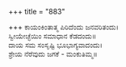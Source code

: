 +++
title = "883"

+++
ಕಾಯಂಕಿಂತಾತ್ಮ ಪಿರಿದೆಂದು ಜನವರಿತಂದು।  
ಸ್ವೀಯೇಚ್ಛೆಯಿಂ ಸಮಾಧಾನ ಕೆಡದಂದು॥  
ದಾಯ ಸಮ ಸಂಸೃಷ್ಟಿ ಭೂಭಾಗ್ಯವಾದಂದು।  
ಶ್ರೇಯ ನೆರೆವುದು ಜಗಕೆ - ಮಂಕುತಿಮ್ಮ॥  
